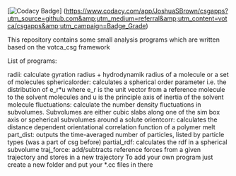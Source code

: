 [![Codacy Badge](https://api.codacy.com/project/badge/Grade/b946fb9d8a774893a731917cd07cd0b5)]
(https://www.codacy.com/app/JoshuaSBrown/csgapps?utm_source=github.com&amp;utm_medium=referral&amp;utm_content=votca/csgapps&amp;utm_campaign=Badge_Grade)

This repository contains some small analysis programs which are written based on the votca_csg framework

List of programs:

radii:            calculate gyration radius + hydrodynamik radius of a molecule or a set of molecules
sphericalorder:   calculates a spherical order parameter i.e. the distribution of e_r*u where e_r is the unit vector from
                  a reference molecule to the solvent molecules and u is the principle axis of inertia of the solvent molecule
fluctuations:     calculate the number density fluctuations in subvolumes. Subvolumes are either cubic slabs along one of the
                  sim box axis or speherical subvolumes around a solute
orientcorr:       calculates the distance dependent orientational correlation function of a polymer melt
part_dist:        outputs the time-averaged number of particles, listed by particle types (was a part of csg before)
partial_rdf:      calculates the rdf in a spherical subvolume 
traj_force:       add/subtracts reference forces from a given trajectory and stores in a new trajectory
To add your own program just create a new folder and put your *.cc files in there
